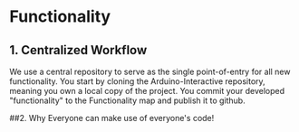 # Functionality

## 1. Centralized Workflow
We use a central repository to serve as the single point-of-entry for all new functionality. You start by cloning the Arduino-Interactive repository, meaning you own a local copy of the project. You commit your developed "functionality" to the Functionality map and publish it to github.

##2. Why
Everyone can make use of everyone's code! 
